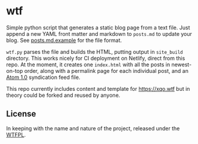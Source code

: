 # wtf

Simple python script that generates a static blog page from a text file. Just append a new YAML front matter and markdown to `posts.md` to update your blog. See [posts.md.example](posts.md.example) for the file format.

`wtf.py` parses the file and builds the HTML, putting output in `site_build` directory. This works nicely for CI deployment on Netlify, direct from this repo. At the moment, it creates one `index.html` with all the posts in newest-on-top order, along with a permalink page for each individual post, and an [Atom 1.0](https://tools.ietf.org/html/rfc4287) syndication feed file.

This repo currently includes content and template for <https://xqo.wtf> but in theory could be forked and reused by anyone.

## License

In keeping with the name and nature of the project, released under the [WTFPL](http://www.wtfpl.net/txt/copying/).
